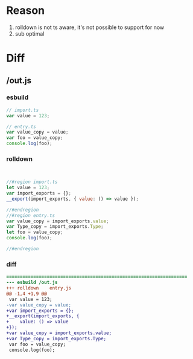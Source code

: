 # Reason
1. rolldown is not ts aware, it's not possible to support for now
2. sub optimal
# Diff
## /out.js
### esbuild
```js
// import.ts
var value = 123;

// entry.ts
var value_copy = value;
var foo = value_copy;
console.log(foo);
```
### rolldown
```js


//#region import.ts
let value = 123;
var import_exports = {};
__export(import_exports, { value: () => value });

//#endregion
//#region entry.ts
var value_copy = import_exports.value;
var Type_copy = import_exports.Type;
let foo = value_copy;
console.log(foo);

//#endregion
```
### diff
```diff
===================================================================
--- esbuild	/out.js
+++ rolldown	entry.js
@@ -1,4 +1,9 @@
 var value = 123;
-var value_copy = value;
+var import_exports = {};
+__export(import_exports, {
+    value: () => value
+});
+var value_copy = import_exports.value;
+var Type_copy = import_exports.Type;
 var foo = value_copy;
 console.log(foo);

```